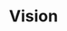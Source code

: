 ---
pid: rs142
title: Vision
location_transcription: 
coordinates: "[-75.171860764955, 39.949424419148]"
zipcode: '19103'
gen_neighborhood: Center City
neighborhood: Rittenhouse Square,Avenue of The Arts,Logan Square,Fitler Square
outside_phl: 
age: 
age_range: 
instagram: 
image_file_name: rs_142.jpg
proposal_transcription: Giant Eyeball with Shyline reflected in it
topic: 
topic_summary: 
type: 
keywords_other: 
credit: 
image_labels: 
twitter: 
facebook: 
permalink: "/monuments/rs142/"
layout: item-page
---
